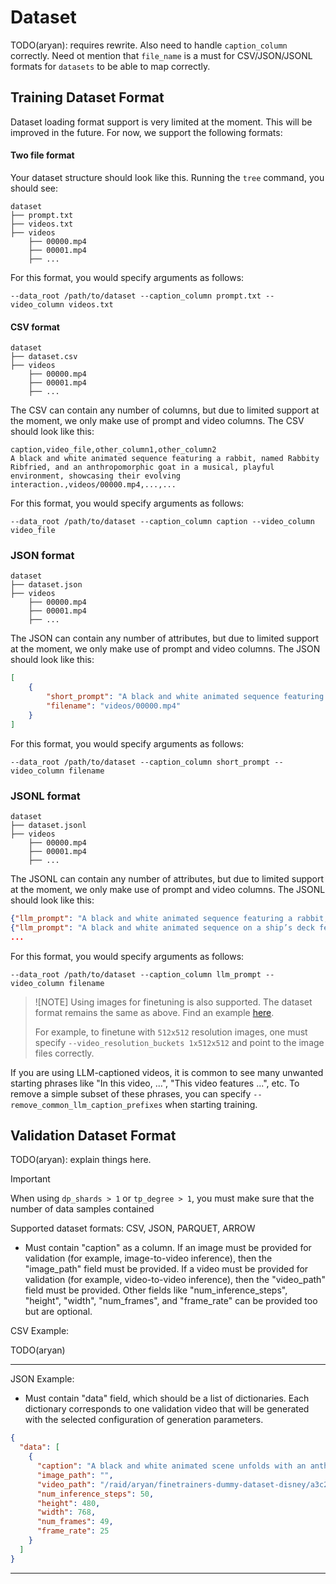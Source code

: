 # Dataset

TODO(aryan): requires rewrite. Also need to handle `caption_column` correctly. Need ot mention that `file_name` is a must for CSV/JSON/JSONL formats for `datasets` to be able to map correctly.

## Training Dataset Format

Dataset loading format support is very limited at the moment. This will be improved in the future. For now, we support the following formats:

#### Two file format

Your dataset structure should look like this. Running the `tree` command, you should see:

```
dataset
├── prompt.txt
├── videos.txt
├── videos
    ├── 00000.mp4
    ├── 00001.mp4
    ├── ...
```

For this format, you would specify arguments as follows:

```
--data_root /path/to/dataset --caption_column prompt.txt --video_column videos.txt
```

#### CSV format

```
dataset
├── dataset.csv
├── videos
    ├── 00000.mp4
    ├── 00001.mp4
    ├── ...
```

The CSV can contain any number of columns, but due to limited support at the moment, we only make use of prompt and video columns. The CSV should look like this:

```
caption,video_file,other_column1,other_column2
A black and white animated sequence featuring a rabbit, named Rabbity Ribfried, and an anthropomorphic goat in a musical, playful environment, showcasing their evolving interaction.,videos/00000.mp4,...,...
```

For this format, you would specify arguments as follows:

```
--data_root /path/to/dataset --caption_column caption --video_column video_file
```

### JSON format

```
dataset
├── dataset.json
├── videos
    ├── 00000.mp4
    ├── 00001.mp4
    ├── ...
```

The JSON can contain any number of attributes, but due to limited support at the moment, we only make use of prompt and video columns. The JSON should look like this:

```json
[
    {
        "short_prompt": "A black and white animated sequence featuring a rabbit, named Rabbity Ribfried, and an anthropomorphic goat in a musical, playful environment, showcasing their evolving interaction.",
        "filename": "videos/00000.mp4"
    }
]
```

For this format, you would specify arguments as follows:

```
--data_root /path/to/dataset --caption_column short_prompt --video_column filename
```

### JSONL format

```
dataset
├── dataset.jsonl
├── videos
    ├── 00000.mp4
    ├── 00001.mp4
    ├── ...
```

The JSONL can contain any number of attributes, but due to limited support at the moment, we only make use of prompt and video columns. The JSONL should look like this:

```json
{"llm_prompt": "A black and white animated sequence featuring a rabbit, named Rabbity Ribfried, and an anthropomorphic goat in a musical, playful environment, showcasing their evolving interaction.", "filename": "videos/00000.mp4"}
{"llm_prompt": "A black and white animated sequence on a ship’s deck features a bulldog character, named Bully Bulldoger, showcasing exaggerated facial expressions and body language.", "filename": "videos/00001.mp4"}
...
```

For this format, you would specify arguments as follows:

```
--data_root /path/to/dataset --caption_column llm_prompt --video_column filename
```

> ![NOTE]
> Using images for finetuning is also supported. The dataset format remains the same as above. Find an example [here](https://huggingface.co/datasets/a-r-r-o-w/flux-retrostyle-dataset-mini).
>
> For example, to finetune with `512x512` resolution images, one must specify `--video_resolution_buckets 1x512x512` and point to the image files correctly.

If you are using LLM-captioned videos, it is common to see many unwanted starting phrases like "In this video, ...", "This video features ...", etc. To remove a simple subset of these phrases, you can specify `--remove_common_llm_caption_prefixes` when starting training.

## Validation Dataset Format

TODO(aryan): explain things here.

> [!IMPORTANT]
>
> When using `dp_shards > 1` or `tp_degree > 1`, you must make sure that the number of data samples contained

Supported dataset formats: CSV, JSON, PARQUET, ARROW

- Must contain "caption" as a column. If an image must be provided for validation (for example, image-to-video inference), then the "image_path" field must be provided. If a video must be provided for validation (for example, video-to-video inference), then the "video_path" field must be provided. Other fields like "num_inference_steps", "height", "width", "num_frames", and "frame_rate" can be provided too but are optional.

CSV Example:

TODO(aryan)

----------------

JSON Example:

- Must contain "data" field, which should be a list of dictionaries. Each dictionary corresponds to one validation video that will be generated with the selected configuration of generation parameters.

```json
{
  "data": [
    {
      "caption": "A black and white animated scene unfolds with an anthropomorphic goat surrounded by musical notes and symbols, suggesting a playful environment. Mickey Mouse appears, leaning forward in curiosity as the goat remains still. The goat then engages with Mickey, who bends down to converse or react. The dynamics shift as Mickey grabs the goat, potentially in surprise or playfulness, amidst a minimalistic background. The scene captures the evolving relationship between the two characters in a whimsical, animated setting, emphasizing their interactions and emotions.",
      "image_path": "",
      "video_path": "/raid/aryan/finetrainers-dummy-dataset-disney/a3c275fc2eb0a67168a7c58a6a9adb14.mp4",
      "num_inference_steps": 50,
      "height": 480,
      "width": 768,
      "num_frames": 49,
      "frame_rate": 25
    }
  ]
}
```

----------------
